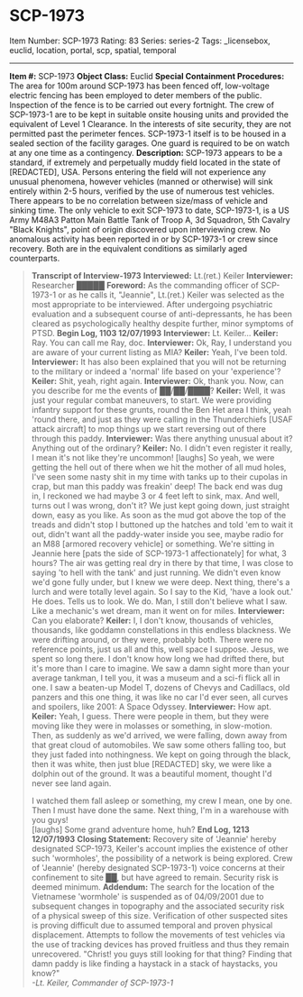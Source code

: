 # SCP-1973
Item Number: SCP-1973
Rating: 83
Series: series-2
Tags: _licensebox, euclid, location, portal, scp, spatial, temporal

---

**Item #:** SCP-1973
**Object Class:** Euclid
**Special Containment Procedures:** The area for 100m around SCP-1973 has been fenced off, low-voltage electric fencing has been employed to deter members of the public. Inspection of the fence is to be carried out every fortnight. The crew of SCP-1973-1 are to be kept in suitable onsite housing units and provided the equivalent of Level 1 Clearance. In the interests of site security, they are not permitted past the perimeter fences. SCP-1973-1 itself is to be housed in a sealed section of the facility garages. One guard is required to be on watch at any one time as a contingency.
**Description:** SCP-1973 appears to be a standard, if extremely and perpetually muddy field located in the state of [REDACTED], USA. Persons entering the field will not experience any unusual phenomena, however vehicles (manned or otherwise) will sink entirely within 2-5 hours, verified by the use of numerous test vehicles. There appears to be no correlation between size/mass of vehicle and sinking time. The only vehicle to exit SCP-1973 to date, SCP-1973-1, is a US Army M48A3 Patton Main Battle Tank of Troop A, 3d Squadron, 5th Cavalry "Black Knights", point of origin discovered upon interviewing crew. No anomalous activity has been reported in or by SCP-1973-1 or crew since recovery. Both are in the equivalent conditions as similarly aged counterparts.
> **Transcript of Interview-1973**
> **Interviewed:** Lt.(ret.) Keiler
> **Interviewer:** Researcher █████
> **Foreword:** As the commanding officer of SCP-1973-1 or as he calls it, "Jeannie", Lt.(ret.) Keiler was selected as the most appropriate to be interviewed. After undergoing psychiatric evaluation and a subsequent course of anti-depressants, he has been cleared as psychologically healthy despite further, minor symptoms of PTSD.
> **Begin Log, 1103 12/07/1993**
> **Interviewer:** Lt. Keiler…
> **Keiler:** Ray. You can call me Ray, doc.
> **Interviewer:** Ok, Ray, I understand you are aware of your current listing as MIA?
> **Keiler:** Yeah, I've been told.
> **Interviewer:** It has also been explained that you will not be returning to the military or indeed a 'normal' life based on your 'experience'?
> **Keiler:** Shit, yeah, right again.
> **Interviewer:** Ok, thank you. Now, can you describe for me the events of ██/██/████?
> **Keiler:** Well, it was just your regular combat maneuvers, to start. We were providing infantry support for these grunts, round the Ben Het area I think, yeah 'round there, and just as they were calling in the Thunderchiefs [USAF attack aircraft] to mop things up we start reversing out of there through this paddy.
> **Interviewer:** Was there anything unusual about it? Anything out of the ordinary?
> **Keiler:** No. I didn't even register it really, I mean it's not like they're uncommon! [laughs] So yeah, we were getting the hell out of there when we hit the mother of all mud holes, I've seen some nasty shit in my time with tanks up to their cupolas in crap, but man this paddy was freakin' deep! The back end was dug in, I reckoned we had maybe 3 or 4 feet left to sink, max. And well, turns out I was wrong, don't it?
> We just kept going down, just straight down, easy as you like. As soon as the mud got above the top of the treads and didn't stop I buttoned up the hatches and told 'em to wait it out, didn't want all the paddy-water inside you see, maybe radio for an M88 [armored recovery vehicle] or something. We're sitting in Jeannie here [pats the side of SCP-1973-1 affectionately] for what, 3 hours? The air was getting real dry in there by that time, I was close to saying 'to hell with the tank' and just running. We didn't even know we'd gone fully under, but I knew we were deep. Next thing, there's a lurch and were totally level again. So I say to the Kid, 'have a look out.' He does. Tells us to look. We do. Man, I still don't believe what I saw. Like a mechanic's wet dream, man it went on for miles.
> **Interviewer:** Can you elaborate?
> **Keiler:** I, I don't know, thousands of vehicles, thousands, like goddamn constellations in this endless blackness. We were drifting around, or they were, probably both. There were no reference points, just us all and this, well space I suppose. Jesus, we spent so long there. I don't know how long we had drifted there, but it's more than I care to imagine. We saw a damn sight more than your average tankman, I tell you, it was a museum and a sci-fi flick all in one. I saw a beaten-up Model T, dozens of Chevys and Cadillacs, old panzers and this one thing, it was like no car I'd ever seen, all curves and spoilers, like 2001: A Space Odyssey.
> **Interviewer:** How apt.
> **Keiler:** Yeah, I guess. There were people in them, but they were moving like they were in molasses or something, in slow-motion. Then, as suddenly as we'd arrived, we were falling, down away from that great cloud of automobiles. We saw some others falling too, but they just faded into nothingness. We kept on going through the black, then it was white, then just blue [REDACTED] sky, we were like a dolphin out of the ground. It was a beautiful moment, thought I'd never see land again.  
> 
> I watched them fall asleep or something, my crew I mean, one by one. Then I must have done the same. Next thing, I'm in a warehouse with you guys!  
>  [laughs] Some grand adventure home, huh?
> **End Log, 1213 12/07/1993**
> **Closing Statement:** Recovery site of 'Jeannie' hereby designated SCP-1973, Keiler's account implies the existence of other such 'wormholes', the possibility of a network is being explored. Crew of 'Jeannie' (hereby designated SCP-1973-1) voice concerns at their confinement to site ██, but have agreed to remain. Security risk is deemed minimum.
**Addendum:** The search for the location of the Vietnamese 'wormhole' is suspended as of 04/09/2001 due to subsequent changes in topography and the associated security risk of a physical sweep of this size. Verification of other suspected sites is proving difficult due to assumed temporal and proven physical displacement. Attempts to follow the movements of test vehicles via the use of tracking devices has proved fruitless and thus they remain unrecovered.
> "Christ! you guys still looking for that thing? Finding that damn paddy is like finding a haystack in a stack of haystacks, you know?"  
>  _-Lt. Keiler, Commander of SCP-1973-1_